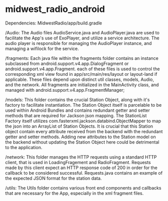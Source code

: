 # midwest_radio_android

Dependencies: MidwestRadio/app/build.gradle

/Audio:
    The Audio files AudioService.java and AudioPlayer.java are used to facilitate the App's use of ExoPlayer, and utilize a service architecture.
    The audio player is responsible for managing the AudioPlayer instance, and managing a wifilock for the service.


/fragments:
    Each java file within the fragments folder contains an instance subclassed from android.support.v4.app.DialogFragment or
    android.support.v4.app.Fragment. each of these files is used to control the corresponding xml view found in app/src/main/res/layout
    or layout-land if applicable. These files depend upon distinct util classes, models, Audio, and the network.
    All fragments are initialized in the MainActivity class, and managed with android.support.v4.app.FragmentManager;

/models:
    This folder contains the crucial Station Object, along with it's factory to facilitate instantiation. The Station Object itself is parcelable to be used
    within Android Bundles and contains redundant getter and setter methods that are required for Jackson json mapping. The StationList Factory itself
    utilizes com.fasterxml.jackson.databind.ObjectMapper to map the json into an ArrayList of Station Objects. It is crucial that this Station object
    contain every attribute received from the backend with the redundant getter and setter methods. Adding new attributes to the Station model
    on the backend without updating the Station Object here could be detrimental to the application.


/network:
    This folder manages the HTTP requests using a standard HTTP client, that is used in LoadingFragement and RadioFragment. Requests made by this
    client expect an HTTP response code of 200 in order for the callback to be considered successful. Requests.java contains an example of the expected
    JSON format for the station data.


/utils:
    The Utils folder contains various front end components and callbacks that are necessary for the App, especially in the xml fragment files.






